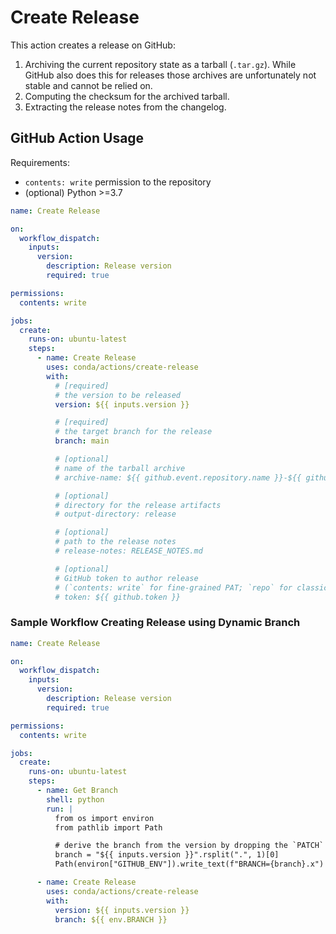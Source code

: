 # Create Release

This action creates a release on GitHub:
1. Archiving the current repository state as a tarball (`.tar.gz`). While GitHub also does this for releases those archives are unfortunately not stable and cannot be relied on.
2. Computing the checksum for the archived tarball.
3. Extracting the release notes from the changelog.

## GitHub Action Usage

Requirements:
- `contents: write` permission to the repository
- (optional) Python >=3.7

```yaml
name: Create Release

on:
  workflow_dispatch:
    inputs:
      version:
        description: Release version
        required: true

permissions:
  contents: write

jobs:
  create:
    runs-on: ubuntu-latest
    steps:
      - name: Create Release
        uses: conda/actions/create-release
        with:
          # [required]
          # the version to be released
          version: ${{ inputs.version }}

          # [required]
          # the target branch for the release
          branch: main

          # [optional]
          # name of the tarball archive
          # archive-name: ${{ github.event.repository.name }}-${{ github.ref_name }}

          # [optional]
          # directory for the release artifacts
          # output-directory: release

          # [optional]
          # path to the release notes
          # release-notes: RELEASE_NOTES.md

          # [optional]
          # GitHub token to author release
          # (`contents: write` for fine-grained PAT; `repo` for classic PAT)
          # token: ${{ github.token }}
```

### Sample Workflow Creating Release using Dynamic Branch

```yaml
name: Create Release

on:
  workflow_dispatch:
    inputs:
      version:
        description: Release version
        required: true

permissions:
  contents: write

jobs:
  create:
    runs-on: ubuntu-latest
    steps:
      - name: Get Branch
        shell: python
        run: |
          from os import environ
          from pathlib import Path

          # derive the branch from the version by dropping the `PATCH` and using `.x`
          branch = "${{ inputs.version }}".rsplit(".", 1)[0]
          Path(environ["GITHUB_ENV"]).write_text(f"BRANCH={branch}.x")

      - name: Create Release
        uses: conda/actions/create-release
        with:
          version: ${{ inputs.version }}
          branch: ${{ env.BRANCH }}
```
